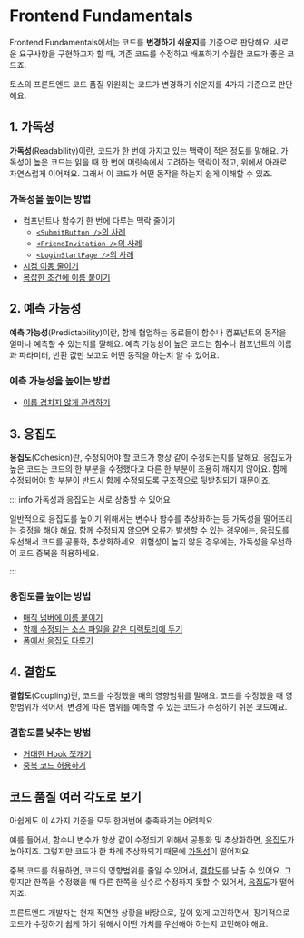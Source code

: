 # Frontend Fundamentals

Frontend Fundamentals에서는 코드를 **변경하기 쉬운지**를 기준으로 판단해요.
새로운 요구사항을 구현하고자 할 때, 기존 코드를 수정하고 배포하기 수월한 코드가 좋은 코드죠.

토스의 프론트엔드 코드 품질 위원회는 코드가 변경하기 쉬운지를 4가지 기준으로 판단해요. 

## 1. 가독성

**가독성**(Readability)이란, 코드가 한 번에 가지고 있는 맥락이 적은 정도를 말해요.
가독성이 높은 코드는 읽을 때 한 번에 머릿속에서 고려하는 맥락이 적고, 위에서 아래로 자연스럽게 이어져요.
그래서 이 코드가 어떤 동작을 하는지 쉽게 이해할 수 있죠.

### 가독성을 높이는 방법

- 컴포넌트나 함수가 한 번에 다루는 맥락 줄이기
    - [`<SubmitButton />`의 사례](./examples/submit-button.md)
    - [`<FriendInvitation />`의 사례](./examples/friend-invitation.md)
    - [`<LoginStartPage />`의 사례](./examples/login-start-page.md)
- [시점 이동 줄이기](./examples/user-policy.md)
- [복잡한 조건에 이름 붙이기](./examples/condition-name.md)

## 2. 예측 가능성

**예측 가능성**(Predictability)이란, 함께 협업하는 동료들이 함수나 컴포넌트의 동작을 얼마나 예측할 수 있는지를 말해요.
예측 가능성이 높은 코드는 함수나 컴포넌트의 이름과 파라미터, 반환 값만 보고도 어떤 동작을 하는지 알 수 있어요.

### 예측 가능성을 높이는 방법

- [이름 겹치지 않게 관리하기](./examples/http.md)

## 3. 응집도

**응집도**(Cohesion)란, 수정되어야 할 코드가 항상 같이 수정되는지를 말해요. 
응집도가 높은 코드는 코드의 한 부분을 수정했다고 다른 한 부분이 조용히 깨지지 않아요.
함께 수정되어야 할 부분이 반드시 함께 수정되도록 구조적으로 뒷받침되기 때문이죠.

::: info 가독성과 응집도는 서로 상충할 수 있어요

일반적으로 응집도를 높이기 위해서는 변수나 함수를 추상화하는 등 가독성을 떨어뜨리는 결정을 해야 해요.
함께 수정되지 않으면 오류가 발생할 수 있는 경우에는, 응집도를 우선해서 코드를 공통화, 추상화하세요.
위험성이 높지 않은 경우에는, 가독성을 우선하여 코드 중복을 허용하세요.

:::

### 응집도를 높이는 방법

- [매직 넘버에 이름 붙이기](./examples/magic-number.md)
- [함께 수정되는 소스 파일을 같은 디렉토리에 두기](./examples/code-directory.md)
- [폼에서 응집도 다루기](./examples/form-fields.md)

## 4. 결합도

**결합도**(Coupling)란, 코드를 수정했을 때의 영향범위를 말해요. 
코드를 수정했을 때 영향범위가 적어서, 변경에 따른 범위를 예측할 수 있는 코드가 수정하기 쉬운 코드예요. 

### 결합도를 낮추는 방법

- [거대한 Hook 쪼개기](./examples/use-page-state.md)
- [중복 코드 허용하기](./examples/use-bottom-sheet.md)


## 코드 품질 여러 각도로 보기

아쉽게도 이 4가지 기준을 모두 한꺼번에 충족하기는 어려워요. 

예를 들어서, 함수나 변수가 항상 같이 수정되기 위해서 공통화 및 추상화하면, [응집도](#2-응집성)가 높아지죠. 그렇지만 코드가 한 차례 추상화되기 때문에 [가독성](#1-가독성)이 떨어져요.

중복 코드를 허용하면, 코드의 영향범위를 줄일 수 있어서, [결합도](#3-결합도)를 낮출 수 있어요. 그렇지만 한쪽을 수정했을 때 다른 한쪽을 실수로 수정하지 못할 수 있어서, [응집도](#2-응집성)가 떨어지죠.

프론트엔드 개발자는 현재 직면한 상황을 바탕으로, 깊이 있게 고민하면서, 장기적으로 코드가 수정하기 쉽게 하기 위해서 어떤 가치를 우선해야 하는지 고민해야 해요.
